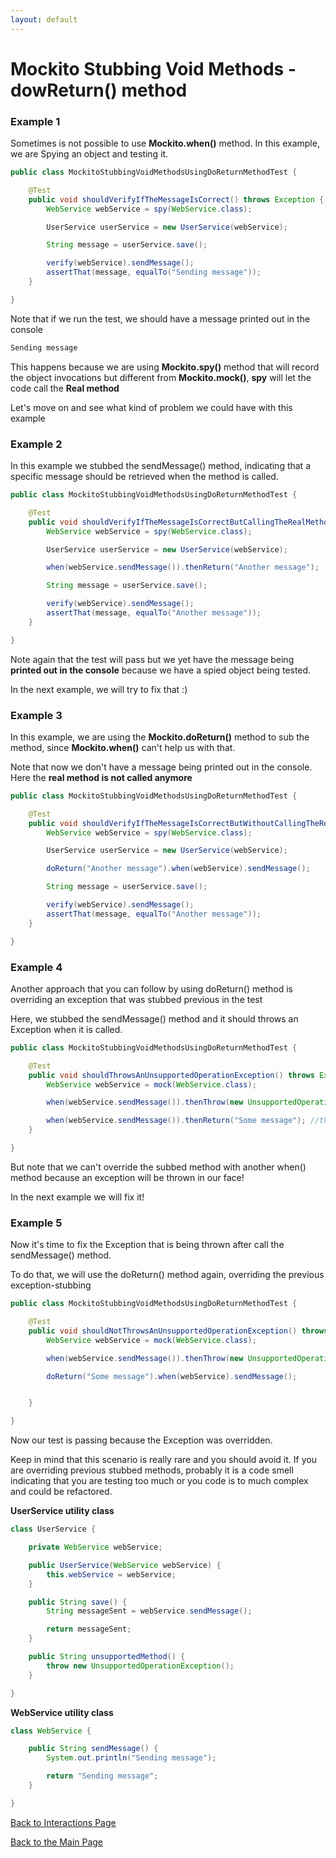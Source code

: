 ```yaml
---
layout: default
---
```


# Mockito Stubbing Void Methods - dowReturn() method

### Example 1

Sometimes is not possible to use **Mockito.when()** method. In this example, we are Spying an object
and testing it.

```java
public class MockitoStubbingVoidMethodsUsingDoReturnMethodTest {

	@Test
	public void shouldVerifyIfTheMessageIsCorrect() throws Exception {
		WebService webService = spy(WebService.class);

		UserService userService = new UserService(webService);

		String message = userService.save();

		verify(webService).sendMessage();
		assertThat(message, equalTo("Sending message"));
	}

}
```

Note that if we run the test, we should have a message printed out in the console

```bash
Sending message
```

This happens because we are using **Mockito.spy()** method that will record the object invocations but different
from **Mockito.mock()**, **spy** will let the code call the **Real method**

Let's move on and see what kind of problem we could have with this example

### Example 2

In this example we stubbed the sendMessage() method, indicating that a specific message should be retrieved
when the method is called.

```java
public class MockitoStubbingVoidMethodsUsingDoReturnMethodTest {

	@Test
	public void shouldVerifyIfTheMessageIsCorrectButCallingTheRealMethod() throws Exception {
		WebService webService = spy(WebService.class);

		UserService userService = new UserService(webService);

		when(webService.sendMessage()).thenReturn("Another message");

		String message = userService.save();

		verify(webService).sendMessage();
		assertThat(message, equalTo("Another message"));
	}

}
```

Note again that the test will pass but we yet have the message being **printed out in the console**
because we have a spied object being tested.

In the next example, we will try to fix that :)

### Example 3

In this example, we are using the **Mockito.doReturn()** method to sub the method, since **Mockito.when()**
can't help us with that.

Note that now we don't have a message being printed out in the console. Here the **real method is not called anymore**

```java
public class MockitoStubbingVoidMethodsUsingDoReturnMethodTest {

	@Test
	public void shouldVerifyIfTheMessageIsCorrectButWithoutCallingTheRealMethod() throws Exception {
		WebService webService = spy(WebService.class);

		UserService userService = new UserService(webService);

		doReturn("Another message").when(webService).sendMessage();

		String message = userService.save();

		verify(webService).sendMessage();
		assertThat(message, equalTo("Another message"));
	}

}
```    

### Example 4

Another approach that you can follow by using doReturn() method is overriding an exception that was
stubbed previous in the test

Here, we stubbed the sendMessage() method and it should throws an Exception when it is called.

```java
public class MockitoStubbingVoidMethodsUsingDoReturnMethodTest {    

	@Test
	public void shouldThrowsAnUnsupportedOperationException() throws Exception {
		WebService webService = mock(WebService.class);

		when(webService.sendMessage()).thenThrow(new UnsupportedOperationException());

		when(webService.sendMessage()).thenReturn("Some message"); //the test will fail
	}

}
```    

But note that we can't override the subbed method with another when() method because an exception will be thrown in our face!

In the next example we will fix it!

### Example 5

Now it's time to fix the Exception that is being thrown after call the sendMessage() method.

To do that, we will use the doReturn() method again, overriding the previous exception-stubbing

```java
public class MockitoStubbingVoidMethodsUsingDoReturnMethodTest {    

	@Test
	public void shouldNotThrowsAnUnsupportedOperationException() throws Exception {
		WebService webService = mock(WebService.class);

		when(webService.sendMessage()).thenThrow(new UnsupportedOperationException());

		doReturn("Some message").when(webService).sendMessage();


	}

}
```

Now our test is passing because the Exception was overridden.

Keep in mind that this scenario is really rare and you should avoid it. If you are overriding previous stubbed
methods, probably it is a code smell indicating that you are testing too much or you code is to much complex
and could be refactored.

**UserService utility class**

```java
class UserService {

	private WebService webService;

	public UserService(WebService webService) {
		this.webService = webService;
	}

	public String save() {
		String messageSent = webService.sendMessage();

		return messageSent;
	}

	public String unsupportedMethod() {
		throw new UnsupportedOperationException();
	}

}
```

**WebService utility class**

```java
class WebService {

	public String sendMessage() {
		System.out.println("Sending message");

		return "Sending message";
	}

}
```

[Back to Interactions Page](mockito-stubbing-void-methods)

[Back to the Main Page](/mockito-crafting-code)
